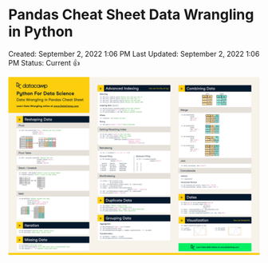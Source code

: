 # Pandas Cheat Sheet Data Wrangling in Python

Created: September 2, 2022 1:06 PM
Last Updated: September 2, 2022 1:06 PM
Status: Current 👍

![Pandas Cheat Sheet Data Wrangling in Python.png](./photo/Pandas_Cheat_Sheet_Data_Wrangling_in_Python.png)
